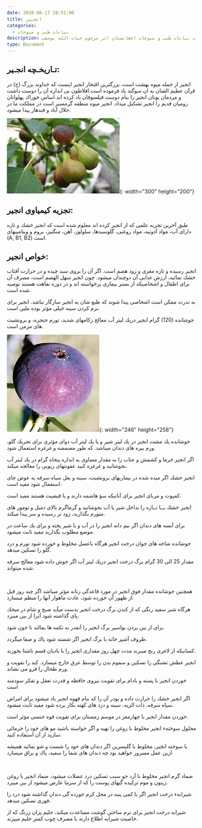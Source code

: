 ```yaml
---
date: 2020-06-17 20:51:00
title: انجـير
categories:
  - نباتات طبی و میوجات
description: معرفی انجـير از کتاب نباتات طبی و میوجات افغانستان اثر مرحوم حیات الله یوسفی
type: Document
---
```


## تـاريخـچه انجـير:

انجير از جمله ميوه بهشت است، بزرگترين افتخار انجير اينست كه خداوند بزرگ (ج) در قرآن عظيم الشان به ان سوگند ياد فرموده است.افلاطون بی اندازه آن را دوست داشت و مردمان يونان انجير را بنام دوست فيلسوفان ياد كرده اند.اساس خوراك پهلوانان روميان قديم را انجير تشكيل ميداد. انجير ميوه منطقه گرمسير است در مملكت ما در جلال آباد و قندهار پيدا ميشود.

![](/uploads/anjeer.jpg){: width="300" height="200"}

## تجزيه كيمياوی انجير:

طبق آخرين تجربه علمی كه از انجير كرده اند معلوم شده است كه انجير خشك و تازه دارای آب، مواد آذوتيه، مواد روغنی، گلوسيدها، سلولوز، آهن، منگنيز، بروم و ويتامينهای (A, B1, B2) است.

## خواص انجير:

انجير رسيده و تازه مغزی و زود هضم است. اگر آن را بروی سبد چيده و در حرارت آفتاب خشك نمائید، ارزش غذایی آن دوچندان ميشود. چون انجير سهل الهضم است، مصرف آن برای اطفال و اشخاصيكه از بستر بيماری برخواسته اند و در دوره نقاهت هستند توصيه شده است.

به ندرت ممكن است اشخاصی پيدا شوند كه طبع شان به انجير سازگار نباشد. انجير برای نرم كردن سينه خيلی مؤثر بوده ملين است.

جوشانده (120) گرام انجير دريك ليتر آب معالج زكامهای شديد، تورم حنجره، و برونشيت های مزمن است.

![](/uploads/anjir-afghan.jpg){: width="246" height="258"}

جوشانده يك مشت انجير در يك ليتر شير و يا يك ليتر آب دوای مؤثری برای تحريك گلو، ورم بيره های دندان ميباشد. كه طور مضمضه و غرغره استعمال شود.

اگر انجير خرما و كشمش و عناب را به مقدار مساوی به اندازه پنجاه گرام در يك ليتر آب بجوشانيد و غرغره كنيد عفونتهای ريویی را معالجه ميكند.

انجير خشك اگر ميده شده در بيماريهای برونشيت، سينه و بغل سياه سرفه به عوض چای استعمال شود مفيد است.

كمپوت و مربای انجير برای آنانيكه سؤ هاضمه دارند و يا قبضيت هستند مفيد است.

انجير خشك يــا تــازه را بداخل شير يا آب بجوشانيد و گرماگرم بالای دمبل و تومور های متورم بگذاريد، زود تر رسيده و سر پيدا ميكند.

برای آبسه های دندان اگر نيم دانه انجير را در آب و يا شير پخته و برای يك ساعت در موضع مطلوب بگذاريد مفيد ثابت ميشود.

جوشانده شاخه های جوان درخت انجير هرگاه باعسل مخلوط و خورده شود تورم و درد گلو را تسكين ميدهد.

مقدار 25 الی 30 گرام برگ درخت انجير دريك ليتر آب اگر جوش داده شود معالج سرفه شده ميتواند.

&nbsp;

همچنين جوشانده مقدار فوق انجير در مورد قاعدگی زنانه مؤثر ميباشد اگر چند روز قبل از ظهور آن خورده شود، عادت ماهوار آنها را منظم ميسازد.

هرگاه شير سفيد رنگی كه از كندن برگ درخت انجير بدست میآيد صبح و شام در ميخك پای گذاشته شود آنرا از بين ميبرد.

برای از بين بردن بواسير برگ انجير را آنقدر به تكمه ها بمالند تا خون شود.

ظروف آشپز خانه با برگ انجير اگر شسته شود پاك و صفا ميگردد.

كسانيكه از لاغری رنج ميبرند مدت چهل روز مقداری انجير را با باديان قسم ناشتا بخورند.

انجير عطش تشنگی را تسكين و سموم بدن را توسط عرق خارج ميسازد. كبد را تقويت و ورم طحال را فرو می نشاند.

خوردن انجير با پسته و بادام برای تقويت نيروی حافظه و قدرت تعقل و تفكر سودمند است

اگر انجير خشك را حرارت داده و پودر آن را كه بنام قهوه انجير ياد ميشود برای امراض سياه سرفه، ذات الريه، سينه و درد های كهنه بكار برده شود مفيد ثابت ميشود.

خوردن مقدار انجير با چهارمغز در موسم زمستان برای تقويت قوه جنسی مؤثر است.

محلول سوختهء انجير مخلوط با روغن را تهيه و اگر خواسته باشيد مو های خود را خرمائی سازيد از آن استفاده كنيد.

با سوخته انجير، مخلوط با گليسرين اگر دندان های خود را شست و شو نمائید هميشه ازين عمل مسرور خواهيد بود چه دندان های شما را سفيد، پاك و براق ميسازد.

&nbsp;

ضماد گرم انجير مخلوط با آرد جو سبب تسكين درد عضلات ميشود، ضماد انجير با روغن زيتون و موم تركيده گيهای پوست را كه از سرما عارض ميشود از بين ميبرد.

شيرابهء درخت انجير اگر با كمی پنبه در محل كرم خورده گی دندان گذاشته شود درد را فوری تسكين ميدهد.

شيرابه درخت انجير برای نرم ساختن گوشت مساعدت ميكند، حليم پزان زرنگ كه از خاصيت شيرابه اطلاع دارند با مصرف چوب كمتر حليم ميپزند.